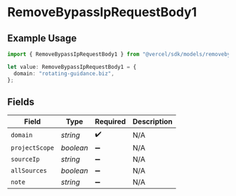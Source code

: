 # RemoveBypassIpRequestBody1

## Example Usage

```typescript
import { RemoveBypassIpRequestBody1 } from "@vercel/sdk/models/removebypassipop.js";

let value: RemoveBypassIpRequestBody1 = {
  domain: "rotating-guidance.biz",
};
```

## Fields

| Field              | Type               | Required           | Description        |
| ------------------ | ------------------ | ------------------ | ------------------ |
| `domain`           | *string*           | :heavy_check_mark: | N/A                |
| `projectScope`     | *boolean*          | :heavy_minus_sign: | N/A                |
| `sourceIp`         | *string*           | :heavy_minus_sign: | N/A                |
| `allSources`       | *boolean*          | :heavy_minus_sign: | N/A                |
| `note`             | *string*           | :heavy_minus_sign: | N/A                |